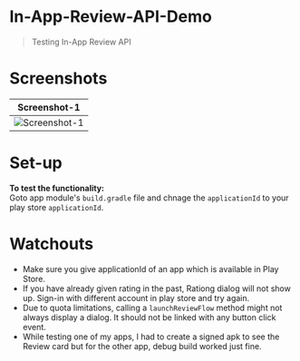# In-App-Review-API-Demo
> Testing In-App Review API

# Screenshots
Screenshot-1 |
---|
![Screenshot-1](./screenshot.jpg) |

# Set-up
<b>To test the functionality:</b>    
Goto app module's `build.gradle` file and chnage the `applicationId` to your play store `applicationId`.  
  
# Watchouts
- Make sure you give applicationId of an app which is available in Play Store.
- If you have already given rating in the past, Rationg dialog will not show up. Sign-in with different account in play store and try again.
- Due to quota limitations, calling a `launchReviewFlow` method might not always display a dialog. It should not be linked with any button click event.
- While testing one of my apps, I had to create a signed apk to see the Review card but for the other app, debug build worked just fine.

